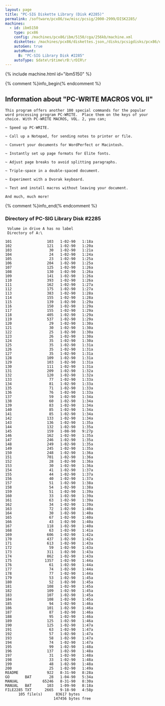 ```yaml
---
layout: page
title: "PC-SIG Diskette Library (Disk #2285)"
permalink: /software/pcx86/sw/misc/pcsig/2000-2999/DISK2285/
machines:
  - id: ibm5150
    type: pcx86
    config: /machines/pcx86/ibm/5150/cga/256kb/machine.xml
    diskettes: /machines/pcx86/diskettes.json,/disks/pcsigdisks/pcx86/diskettes.json
    autoGen: true
    autoMount:
      B: "PC-SIG Library Disk #2285"
    autoType: $date\r$time\rB:\rDIR\r
---
```


{% include machine.html id="ibm5150" %}

{% comment %}info_begin{% endcomment %}

## Information about "PC-WRITE MACROS VOL II"

    This program offers another 100 special commands for the popular
    word processing program PC-WRITE.  Place them on the keys of your
    choice. With PC-WRITE MACROS, VOL. 2, you can;
    
    ~ Speed up PC-WRITE.
    
    ~ Call up a Notepad, for sending notes to printer or file.
    
    ~ Convert your documents for WordPerfect or Macintosh.
    
    ~ Instantly set up page formats for Elite fonts.
    
    ~ Adjust page breaks to avoid splitting paragraphs.
    
    ~ Triple-space in a double-spaced document.
    
    ~ Experiment with a Dvorak keyboard.
    
    ~ Test and install macros without leaving your document.
    
    And much, much more!
{% comment %}info_end{% endcomment %}


### Directory of PC-SIG Library Disk #2285

     Volume in drive A has no label
     Directory of A:\

    101                103   1-02-90   1:18a
    102                121   1-02-90   1:20a
    103                 30   1-02-90   1:21a
    104                 24   1-02-90   1:24a
    105                 23   1-02-90   1:25a
    106                204   1-02-90   1:25a
    107                125   1-02-90   1:26a
    108                130   1-02-90   1:26a
    109                141   1-02-90   1:26a
    110                393   1-02-90   1:26a
    111                162   1-02-90   1:27a
    112                175   1-02-90   1:27a
    113                383   1-02-90   1:28a
    114                155   1-02-90   1:28a
    115                139   1-02-90   1:29a
    116                150   1-02-90   1:29a
    117                155   1-02-90   1:29a
    118                405   1-02-90   1:29a
    119                537   1-02-90   1:29a
    120                 29   1-02-90   1:30a
    121                 30   1-02-90   1:30a
    122                 25   1-02-90   1:30a
    123                 26   1-02-90   1:30a
    124                 35   1-02-90   1:30a
    125                 35   1-02-90   1:31a
    126                 35   1-02-90   1:31a
    127                 35   1-02-90   1:31a
    128                109   1-02-90   1:31a
    129                103   1-02-90   1:31a
    130                111   1-02-90   1:31a
    131                209   1-02-90   1:32a
    132                120   1-02-90   1:32a
    133                 77   1-02-90   1:33a
    134                 81   1-02-90   1:33a
    135                 71   1-02-90   1:33a
    136                 76   1-02-90   1:33a
    137                 59   1-02-90   1:34a
    138                 60   1-02-90   1:34a
    139                 83   1-02-90   1:34a
    140                 85   1-02-90   1:34a
    141                 85   1-02-90   1:34a
    142                133   1-02-90   1:34a
    143                136   1-02-90   1:35a
    144                132   1-02-90   1:35a
    145                159   1-08-90   9:27p
    146                162   1-02-90   1:35a
    147                246   1-02-90   1:35a
    148                249   1-02-90   1:35a
    149                245   1-02-90   1:35a
    150                248   1-02-90   1:36a
    151                701   1-02-90   1:36a
    152                 28   1-02-90   1:36a
    153                 30   1-02-90   1:36a
    154                 41   1-02-90   1:37a
    155                 44   1-02-90   1:37a
    156                 40   1-02-90   1:37a
    157                 51   1-02-90   1:38a
    158                 54   1-02-90   1:38a
    159                 51   1-02-90   1:39a
    160                 33   1-02-90   1:39a
    161                 63   1-02-90   1:39a
    162                 34   1-02-90   1:39a
    163                 72   1-02-90   1:40a
    164                 30   1-02-90   1:40a
    165                 67   1-02-90   1:40a
    166                 43   1-02-90   1:40a
    167                118   1-02-90   1:40a
    168                 63   1-02-90   1:41a
    169                606   1-02-90   1:42a
    170                437   1-02-90   1:42a
    171                613   1-02-90   1:43a
    172                 59   1-02-90   1:43a
    173                311   1-02-90   1:43a
    174                862   1-02-90   1:43a
    175               1357   1-02-90   1:44a
    176                 61   1-02-90   1:44a
    177                 74   1-02-90   1:44a
    178                 77   1-02-90   1:44a
    179                 53   1-02-90   1:45a
    180                 52   1-02-90   1:45a
    181                108   1-02-90   1:45a
    182                109   1-02-90   1:45a
    183                107   1-02-90   1:45a
    184                108   1-02-90   1:45a
    185                 94   1-02-90   1:46a
    186                101   1-02-90   1:46a
    187                 87   1-02-90   1:46a
    188                 95   1-02-90   1:46a
    189                125   1-02-90   1:46a
    190                125   1-02-90   1:47a
    191                 63   1-02-90   1:47a
    192                 57   1-02-90   1:47a
    193                 58   1-02-90   1:47a
    194                 74   1-02-90   1:47a
    195                 99   1-02-90   1:48a
    196                137   1-02-90   1:48a
    197                 31   1-02-90   1:48a
    198                 33   1-02-90   1:48a
    199                 48   1-02-90   1:48a
    200                 25   1-02-90   1:49a
    README             922   8-31-90   8:28a
    GO       BAT        28   1-04-90   5:34a
    MANUAL           65246   8-31-90   8:30a
    MANUAL   BAT       103   1-09-90   8:18a
    FILE2285 TXT      2665   9-18-90   4:58p
          105 file(s)      83617 bytes
                          147456 bytes free

